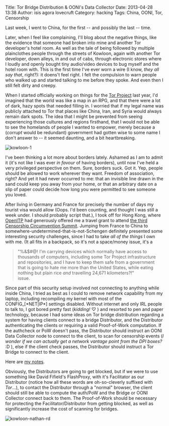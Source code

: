 Title: Tor Bridge Distribution & OONI's Data Collector
Date: 2013-04-28 13:38
Author: isis agora lovecruft
Category: hacking
Tags: China, OONI, Tor, Censorship


Last week, I went to China, for the first -- and possibly the last --
time. 

Later, when I feel like complaining, I'll blog about the negative things, like
the evidence that someone had broken into mine and another Tor developer's
hotel room. As well as the tale of being followed by multiple plainclothes
people through the streets of Kowloon, again with another Tor developer, down
alleys, in and out of cabs, through electronic stores where I loudly and openly
bought tiny audio/video devices to bug myself and the hotel room with. This is
the first time I've ever worn a wire (I know, *they all say that*, right?): it
doens't feel right. I felt the compulsion to warn people who walked up and
started talking to me before they spoke. And even then I still felt dirty and
creepy.

When I started officially working on things for the
[Tor Project](https://torproject.org) last year, I'd imagined that the world
was like a map in an RPG, and that there were a lot of dark, hazy spots that
needed filling in. I worried that if my legal name was publicly attached to Tor
that places like China, Iran, and Syria would always remain dark spots. The
idea that I might be prevented from seeing experiencing those cultures and
regions firsthand, that I would not be able to see the homelands of people I
wanted to empower, merely because a (*corrupt* would be redundant) government
had gotten wise to some name I don't answer to -- it seemed daunting, and a bit
heartbreaking.

![kowloon-1](|filename|../images/2013/04/kowloon-1.jpg)

I've been thinking a lot more about borders lately. Ashamed as I am to admit it
(it's not like I was ever *in favour* of having borders), until now I've held a
very privileged perspective on them. Sure, borders suck. Got it. Yep, people
should be allowed to work wherever they want. Freedom of association, right?
And yet it had never occurred to me: that an invisible line drawn in the sand
could keep you away from your home, or that an arbitrary date on a slip of
paper could decide how long you were permitted to see someone you loved.

After living in Germany and France for precisely the number of days my tourist
visa would allow (Oops. I'd been counting, and thought I was still a week
under. I should probably script that.), I took off for Hong Kong, where
[OpenITP](https://openitp.org) had generously offered me a travel grant to
attend
[the third Censorship Circumvention Summit](http://openitp.org/?q=node/32). Jumping
from France to China to somewhere-undetermined-that-is-not-Schengen definitely
presented some interesting security challenges, since I had to take *all of the
things* I own with me. (It all fits in a backpack, so it's not a space/money
issue, it's a 
> "%&$#@! I'm carrying devices which normally have access to thousands of
> computers, including some Tor Project infrastructure and repositories, and I
> have to keep them safe from a government that is going to hate me more than
> the United States, while eating nothing but plain rice *and* travelling
> 24,671 kilometers?!"
<br>issue.</br>

Since part of this security setup involved not connecting to anything while
inside China, I tried as best as I could to remove network capability from my
laptop, including recompiling my kernel with most of the CONFIG_[\*NET|IP\*]
settings disabled. Without internet and only IRL people to talk to, I got bored
pretty fast (*kidding!* ♡ ) and resorted to pen and paper technology, because I
had some ideas on Tor bridge distribution regarding a system for having clients
connect to a bridge Distributor, and the Distributor authenticating the clients
or requiring a valid Proof-of-Work computation. If the authcheck or PoW doesn't
pass, the Distributor should instruct an OONI Data Collector node to connect to
the client, to scan for censorship events (*I wonder if we can actually get a
network vantage point from the DPI boxes?* :D ), else if the client check
passes, the Distributor should instruct a Tor Bridge to connect to the client.

Here are [my notes](|filename|../images/2013/04/bdb-and-ooni.jpg).

Obviously, the Distributors are going to get blocked, but if we were to use
something like David Fifield's FlashProxy, with it's Facilitator as our
Distributor (notice how all these words are oh-so-cleverly suffixed with
*Tor*...), to contact the Distributor through a "normal" browser, the client
should still be able to compute the auth/PoW and the Bridge or OONI Collector
connect back to them. The Proof-of-Work should be necessary for protecting the
Facilitator/Distributor from getting blocked, as well as significantly increase
the cost of scanning for bridges.

![kowloon-nathan-rd](|filename|../images/2013/04/kowloon-nathan-rd.jpg)
